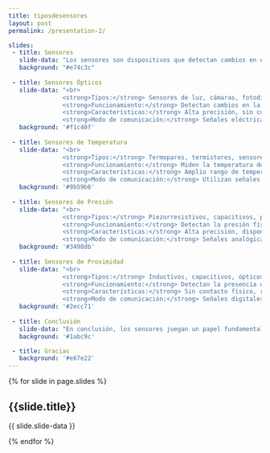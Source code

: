 ```yaml
---
title: tiposdesensores
layout: post
permalink: /presentation-2/

slides:
 - title: Sensores
   slide-data: "Los sensores son dispositivos que detectan cambios en el entorno físico y generan una señal de respuesta que puede ser analógica o digital. Se utilizan en una amplia variedad de aplicaciones industriales, científicas y tecnológicas para medir diferentes variables como luz, temperatura, presión, proximidad, entre otras.<br>"
   background: "#e74c3c"
     
 - title: Sensores Ópticos
   slide-data: "<br> 
               <strong>Tipos:</strong> Sensores de luz, cámaras, fotodiodos, fototransistores, infrarrojos <br>
               <strong>Funcionamiento:</strong> Detectan cambios en la luz o utilizan la luz para medir propiedades físicas como la distancia, la presencia o la velocidad.<br>
               <strong>Características:</strong> Alta precisión, sin contacto físico, rápidos, versátiles, aplicables en varias industrias.<br>
               <strong>Modo de comunicación:</strong> Señales eléctricas o digitales que transportan la información captada. <br>"
   background: '#f1c40f'
   
 - title: Sensores de Temperatura
   slide-data: "<br> 
               <strong>Tipos:</strong> Termopares, termistores, sensores de resistencia (RTD), sensores infrarrojos. <br>
               <strong>Funcionamiento:</strong> Miden la temperatura detectando cambios en la resistencia eléctrica, la emisión de radiación térmica, o la termoelectricidad. <br>
               <strong>Características:</strong> Amplio rango de temperaturas, precisión variable según el tipo de sensor, adecuados para múltiples aplicaciones industriales y científicas. <br>
               <strong>Modo de comunicación:</strong> Utilizan señales analógicas o digitales para transmitir lecturas. <br>"
   background: '#9b59b6'
   
 - title: Sensores de Presión
   slide-data: "<br> 
               <strong>Tipos:</strong> Piezorresistivos, capacitivos, piezoeléctricos, de resonancia. <br>
               <strong>Funcionamiento:</strong> Detectan la presión física aplicada y la convierten en una señal eléctrica proporcional. <br>
               <strong>Características:</strong> Alta precisión, disponibles para varios rangos de presión, resistentes y fiables para mediciones industriales.<br>
               <strong>Modo de comunicación:</strong> Señales analógicas o digitales según el tipo de sensor y aplicación. <br>"
   background: '#3498db'
   
 - title: Sensores de Proximidad
   slide-data: "<br> 
               <strong>Tipos:</strong> Inductivos, capacitivos, ópticos, ultrasónicos. <br>
               <strong>Funcionamiento:</strong> Detectan la presencia o cercanía de objetos sin contacto físico, utilizando diferentes principios como electromagnetismo o ultrasonido. <br>
               <strong>Características:</strong> Sin contacto físico, resistentes, rápidos en la detección, duraderos en condiciones industriales. <br>
               <strong>Modo de comunicación:</strong> Señales digitales, analógicas o inalámbricas según el sistema de uso. <br>"
   background: '#2ecc71'
   
 - title: Conclusión
   slide-data: "En conclusión, los sensores juegan un papel fundamental en la automatización y el control en la industria moderna. Su capacidad para medir con precisión y transmitir datos en tiempo real permite mejorar la eficiencia, seguridad y calidad en una amplia gama de procesos. El uso de sensores continuará expandiéndose con el avance de nuevas tecnologías. <br>"
   background: '#1abc9c'

 - title: Gracias
   background: '#e67e22'
---
```


{% for slide in page.slides %}
                    
<section data-background="{% if slide.background %}{{slide.background}}{% else %}{{page.background}}{% endif %}"><h1>{{slide.title}}</h1>{{ slide.slide-data }}</section>
                    
{% endfor %}
